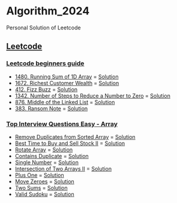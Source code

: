 # Algorithm_2024
Personal Solution of Leetcode

## [Leetcode](https://swexpertacademy.com/main/main.do)

### [Leetcode beginners guide](https://leetcode.com/explore/learn/card/the-leetcode-beginners-guide/)
- [1480. Running Sum of 1D Array](https://leetcode.com/problems/running-sum-of-1d-array/description/) = [Solution](https://github.com/devOTTO/Algorithm_2024/blob/main/leetcode/1480.cpp)
- [1672. Richest Customer Wealth](https://leetcode.com/problems/richest-customer-wealth/description/) = [Solution](https://github.com/devOTTO/Algorithm_2024/blob/main/leetcode/1672.cpp)
- [412. Fizz Buzz](https://leetcode.com/problems/fizz-buzz/description/) = [Solution](https://github.com/devOTTO/Algorithm_2024/blob/main/leetcode/412.cpp)
- [1342. Number of Steps to Reduce a Number to Zero](https://leetcode.com/problems/number-of-steps-to-reduce-a-number-to-zero/description/) = [Solution](https://github.com/devOTTO/Algorithm_2024/blob/main/leetcode/1342.cpp)
- [876. Middle of the Linked List](https://leetcode.com/problems/middle-of-the-linked-list/description/) = [Solution](https://github.com/devOTTO/Algorithm_2024/blob/main/leetcode/876.cpp)
- [383. Ransom Note](https://leetcode.com/problems/ransom-note/description/) = [Solution](https://github.com/devOTTO/Algorithm_2024/blob/main/leetcode/383.cpp)

### [Top Interview Questions Easy - Array](https://leetcode.com/explore/featured/card/top-interview-questions-easy/92/array/)
- [Remove Duplicates from Sorted Array](https://leetcode.com/explore/featured/card/top-interview-questions-easy/92/array/727/) = [Solution](https://github.com/devOTTO/Algorithm_2024/blob/main/leetcode/Top_Interview_Questions_Easy_Array/727.cpp)
- [Best Time to Buy and Sell Stock II](https://leetcode.com/explore/interview/card/top-interview-questions-easy/92/array/564/) = [Solution](https://github.com/devOTTO/Algorithm_2024/blob/main/leetcode/Top_Interview_Questions_Easy_Array/564.cpp)
- [Rotate Array](https://leetcode.com/explore/interview/card/top-interview-questions-easy/92/array/646) = [Solution](https://github.com/devOTTO/Algorithm_2024/blob/main/leetcode/Top_Interview_Questions_Easy_Array/646.cpp)
- [Contains Duplicate](https://leetcode.com/explore/interview/card/top-interview-questions-easy/92/array/578/) = [Solution](https://github.com/devOTTO/Algorithm_2024/blob/main/leetcode/Top_Interview_Questions_Easy_Array/578.cpp)
- [Single Number](https://leetcode.com/explore/interview/card/top-interview-questions-easy/92/array/549/) =  [Solution](https://github.com/devOTTO/Algorithm_2024/blob/main/leetcode/Top_Interview_Questions_Easy_Array/549.cpp)
- [Intersection of Two Arrays II](https://leetcode.com/explore/interview/card/top-interview-questions-easy/92/array/674/) =  [Solution](https://github.com/devOTTO/Algorithm_2024/blob/main/leetcode/Top_Interview_Questions_Easy_Array/674.cpp)
- [Plus One](https://leetcode.com/explore/interview/card/top-interview-questions-easy/92/array/559/) = [Solution](https://github.com/devOTTO/Algorithm_2024/blob/main/leetcode/Top_Interview_Questions_Easy_Array/559.cpp)
- [Move Zeroes](https://leetcode.com/explore/interview/card/top-interview-questions-easy/92/array/567/) = [Solution](https://github.com/devOTTO/Algorithm_2024/blob/main/leetcode/Top_Interview_Questions_Easy_Array/567.cpp)
- [Two Sums](https://leetcode.com/explore/interview/card/top-interview-questions-easy/92/array/546/) = [Solution](https://github.com/devOTTO/Algorithm_2024/blob/main/leetcode/Top_Interview_Questions_Easy_Array/546.cpp)
- [Valid Sudoku](https://leetcode.com/explore/interview/card/top-interview-questions-easy/92/array/769/) = [Solution](https://github.com/devOTTO/Algorithm_2024/blob/main/leetcode/Top_Interview_Questions_Easy_Array/769.cpp)
